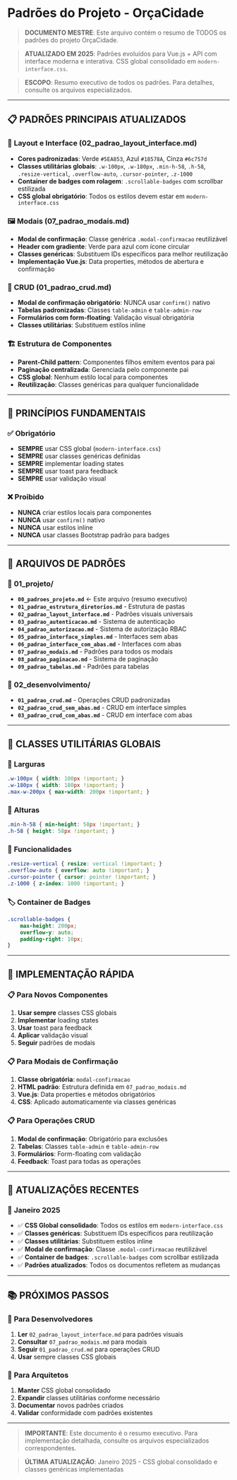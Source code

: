# Padrões do Projeto - OrçaCidade

> **DOCUMENTO MESTRE**: Este arquivo contém o resumo de TODOS os padrões do projeto OrçaCidade.

> **ATUALIZADO EM 2025**: Padrões evoluídos para Vue.js + API com interface moderna e interativa. CSS global consolidado em `modern-interface.css`.

> **ESCOPO**: Resumo executivo de todos os padrões. Para detalhes, consulte os arquivos especializados.

---

## 📋 **PADRÕES PRINCIPAIS ATUALIZADOS**

### 🎨 **Layout e Interface (02_padrao_layout_interface.md)**
- **Cores padronizadas**: Verde `#5EA853`, Azul `#18578A`, Cinza `#6c757d`
- **Classes utilitárias globais**: `.w-100px`, `.w-180px`, `.min-h-58`, `.h-58`, `.resize-vertical`, `.overflow-auto`, `.cursor-pointer`, `.z-1000`
- **Container de badges com rolagem**: `.scrollable-badges` com scrollbar estilizada
- **CSS global obrigatório**: Todos os estilos devem estar em `modern-interface.css`

### 🖼️ **Modais (07_padrao_modais.md)**
- **Modal de confirmação**: Classe genérica `.modal-confirmacao` reutilizável
- **Header com gradiente**: Verde para azul com ícone circular
- **Classes genéricas**: Substituem IDs específicos para melhor reutilização
- **Implementação Vue.js**: Data properties, métodos de abertura e confirmação

### 🔧 **CRUD (01_padrao_crud.md)**
- **Modal de confirmação obrigatório**: NUNCA usar `confirm()` nativo
- **Tabelas padronizadas**: Classes `table-admin` e `table-admin-row`
- **Formulários com form-floating**: Validação visual obrigatória
- **Classes utilitárias**: Substituem estilos inline

### 🏗️ **Estrutura de Componentes**
- **Parent-Child pattern**: Componentes filhos emitem eventos para pai
- **Paginação centralizada**: Gerenciada pelo componente pai
- **CSS global**: Nenhum estilo local para componentes
- **Reutilização**: Classes genéricas para qualquer funcionalidade

---

## 🎯 **PRINCÍPIOS FUNDAMENTAIS**

### ✅ **Obrigatório**
- **SEMPRE** usar CSS global (`modern-interface.css`)
- **SEMPRE** usar classes genéricas definidas
- **SEMPRE** implementar loading states
- **SEMPRE** usar toast para feedback
- **SEMPRE** usar validação visual

### ❌ **Proibido**
- **NUNCA** criar estilos locais para componentes
- **NUNCA** usar `confirm()` nativo
- **NUNCA** usar estilos inline
- **NUNCA** usar classes Bootstrap padrão para badges

---

## 🔗 **ARQUIVOS DE PADRÕES**

### 📁 **01_projeto/**
- **`00_padroes_projeto.md`** ← Este arquivo (resumo executivo)
- **`01_padrao_estrutura_diretorios.md`** - Estrutura de pastas
- **`02_padrao_layout_interface.md`** - Padrões visuais universais
- **`03_padrao_autenticacao.md`** - Sistema de autenticação
- **`04_padrao_autorizacao.md`** - Sistema de autorização RBAC
- **`05_padrao_interface_simples.md`** - Interfaces sem abas
- **`06_padrao_interface_com_abas.md`** - Interfaces com abas
- **`07_padrao_modais.md`** - Padrões para todos os modais
- **`08_padrao_paginacao.md`** - Sistema de paginação
- **`09_padrao_tabelas.md`** - Padrões para tabelas

### 📁 **02_desenvolvimento/**
- **`01_padrao_crud.md`** - Operações CRUD padronizadas
- **`02_padrao_crud_sem_abas.md`** - CRUD em interface simples
- **`03_padrao_crud_com_abas.md`** - CRUD em interface com abas

---

## 🎨 **CLASSES UTILITÁRIAS GLOBAIS**

### 📏 **Larguras**
```css
.w-100px { width: 100px !important; }
.w-180px { width: 180px !important; }
.max-w-200px { max-width: 200px !important; }
```

### 📐 **Alturas**
```css
.min-h-58 { min-height: 58px !important; }
.h-58 { height: 58px !important; }
```

### 🔧 **Funcionalidades**
```css
.resize-vertical { resize: vertical !important; }
.overflow-auto { overflow: auto !important; }
.cursor-pointer { cursor: pointer !important; }
.z-1000 { z-index: 1000 !important; }
```

### 🏷️ **Container de Badges**
```css
.scrollable-badges {
    max-height: 200px;
    overflow-y: auto;
    padding-right: 10px;
}
```

---

## 🚀 **IMPLEMENTAÇÃO RÁPIDA**

### 📋 **Para Novos Componentes**
1. **Usar sempre** classes CSS globais
2. **Implementar** loading states
3. **Usar** toast para feedback
4. **Aplicar** validação visual
5. **Seguir** padrões de modais

### 📋 **Para Modais de Confirmação**
1. **Classe obrigatória**: `modal-confirmacao`
2. **HTML padrão**: Estrutura definida em `07_padrao_modais.md`
3. **Vue.js**: Data properties e métodos obrigatórios
4. **CSS**: Aplicado automaticamente via classes genéricas

### 📋 **Para Operações CRUD**
1. **Modal de confirmação**: Obrigatório para exclusões
2. **Tabelas**: Classes `table-admin` e `table-admin-row`
3. **Formulários**: Form-floating com validação
4. **Feedback**: Toast para todas as operações

---

## 🔄 **ATUALIZAÇÕES RECENTES**

### 📅 **Janeiro 2025**
- ✅ **CSS Global consolidado**: Todos os estilos em `modern-interface.css`
- ✅ **Classes genéricas**: Substituem IDs específicos para reutilização
- ✅ **Classes utilitárias**: Substituem estilos inline
- ✅ **Modal de confirmação**: Classe `.modal-confirmacao` reutilizável
- ✅ **Container de badges**: `.scrollable-badges` com scrollbar estilizada
- ✅ **Padrões atualizados**: Todos os documentos refletem as mudanças

---

## 📚 **PRÓXIMOS PASSOS**

### 🎯 **Para Desenvolvedores**
1. **Ler** `02_padrao_layout_interface.md` para padrões visuais
2. **Consultar** `07_padrao_modais.md` para modais
3. **Seguir** `01_padrao_crud.md` para operações CRUD
4. **Usar** sempre classes CSS globais

### 🎯 **Para Arquitetos**
1. **Manter** CSS global consolidado
2. **Expandir** classes utilitárias conforme necessário
3. **Documentar** novos padrões criados
4. **Validar** conformidade com padrões existentes

---

> **IMPORTANTE**: Este documento é o resumo executivo. Para implementação detalhada, consulte os arquivos especializados correspondentes.

> **ÚLTIMA ATUALIZAÇÃO**: Janeiro 2025 - CSS global consolidado e classes genéricas implementadas

